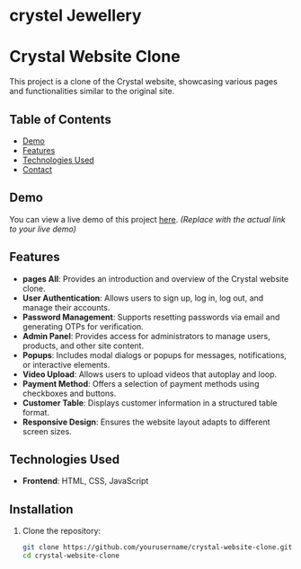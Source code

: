 # crystel Jewellery
# Crystal Website Clone

This project is a clone of the Crystal website, showcasing various pages and functionalities similar to the original site.

## Table of Contents
- [Demo](#demo)
- [Features](#features)
- [Technologies Used](#technologies-used)
 - [Contact](#contact)

## Demo
You can view a live demo of this project [here](#). *(Replace with the actual link to your live demo)*

## Features
- **pages All**: Provides an introduction and overview of the Crystal website clone.
- **User Authentication**: Allows users to sign up, log in, log out, and manage their accounts.
- **Password Management**: Supports resetting passwords via email and generating OTPs for verification.
- **Admin Panel**: Provides access for administrators to manage users, products, and other site content.
- **Popups**: Includes modal dialogs or popups for messages, notifications, or interactive elements.
 - **Video Upload**: Allows users to upload videos that autoplay and loop.
- **Payment Method**: Offers a selection of payment methods using checkboxes and buttons.
- **Customer Table**: Displays customer information in a structured table format.
- **Responsive Design**: Ensures the website layout adapts to different screen sizes.

## Technologies Used
- **Frontend**: HTML, CSS, JavaScript
 
## Installation
1. Clone the repository:
   ```bash
   git clone https://github.com/yourusername/crystal-website-clone.git
   cd crystal-website-clone

 
